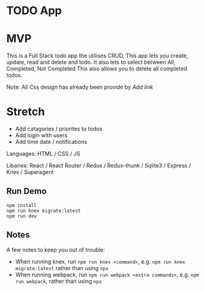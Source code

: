 # TODO App

# MVP
This is a Full Stack todo app the utilises CRUD, 
This app lets you create, update, read and delete and todo. It also lets to select between All, Completed, Not Completed
This also allows you to delete all completed todos.

Note: All Css design has already been provide by *Add link*

# Stretch
* Add catagories / priorites to todos
* Add login with users
* Add time date / notifications

Languages: HTML / CSS / JS

Libaries: React / React Router / Redux / Redux-thunk / Sqlite3 / Express / Knex / Superagent

## Run Demo
```
npm install
npm run knex migrate:latest
npm run dev
```

## Notes

A few notes to keep you out of trouble:
- When running knex, run `npm run knex <command>`, e.g. `npm run knex migrate:latest` rather than using `npx`
- When running webpack, run `npm run webpack <extra commands>`, e.g. `npm run webpack`, rather than using `npx`

